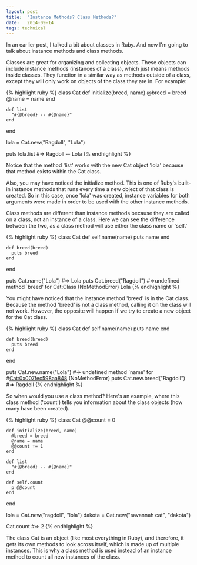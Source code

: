 ```yaml
---
layout: post
title:  "Instance Methods? Class Methods?"
date:   2014-09-14
tags: technical
---
```


In an earlier post, I talked a bit about classes in Ruby.  And now I'm going to talk about instance methods and class methods.

Classes are great for organizing and collecting objects.  These objects can include instance methods (instances of a class), which just means methods inside classes.  They function in a similar way as methods outside of a class, except they will only work on objects of the class they are in. For example:

{% highlight ruby %}
  class Cat
    def initialize(breed, name)
      @breed = breed
      @name = name
    end

    def list
      "#{@breed} -- #{@name}"
    end
  end

  lola = Cat.new("Ragdoll", "Lola")

  puts lola.list
    #=> Ragdoll -- Lola
{% endhighlight %}

Notice that the method 'list' works with the new Cat object 'lola' because that method exists within the Cat class.

Also, you may have noticed the initialize method.  This is one of Ruby's built-in instance methods that runs every time a new object of that class is created. So in this case, once 'lola' was created, instance variables for both arguments were made in order to be used with the other instance methods.

Class methods are different than instance methods because they are called on a class, not an instance of a class.  Here we can see the difference between the two, as a class method will use either the class name or 'self.'

{% highlight ruby %}
  class Cat
    def self.name(name)
      puts name
    end

    def breed(breed)
      puts breed
    end
  end

  puts Cat.name("Lola")
    #=> Lola
  puts Cat.breed("Ragdoll")
    #=>undefined method `breed' for Cat:Class (NoMethodError) Lola
{% endhighlight %}

You might have noticed that the instance method 'breed' is in the Cat class. Because the method 'breed' is not a class method, calling it on the class will not work. However, the opposite will happen if we try to create a new object for the Cat class.

{% highlight ruby %}
  class Cat
    def self.name(name)
      puts name
    end

    def breed(breed)
      puts breed
    end
  end

  puts Cat.new.name("Lola")
    #=> undefined method `name' for #<Cat:0x007fec598aa848> (NoMethodError)
  puts Cat.new.breed("Ragdoll")
    #=> Ragdoll
{% endhighlight %}

So when would you use a class method?  Here's an example, where this class method ('count') tells you information about the class objects (how many have been created).

{% highlight ruby %}
  class Cat
    @@count = 0

    def initialize(breed, name)
      @breed = breed
      @name = name
      @@count += 1
    end

    def list
      "#{@breed} -- #{@name}"
    end

    def self.count
      p @@count
    end
  end

  lola = Cat.new("ragdoll", "lola")
  dakota = Cat.new("savannah cat", "dakota")

  Cat.count
    #=> 2
{% endhighlight %}

The class Cat is an object (like most everything in Ruby), and therefore, it gets its own methods to look across itself, which is made up of multiple instances.  This is why a class method is used instead of an instance method to count all new instances of the class.